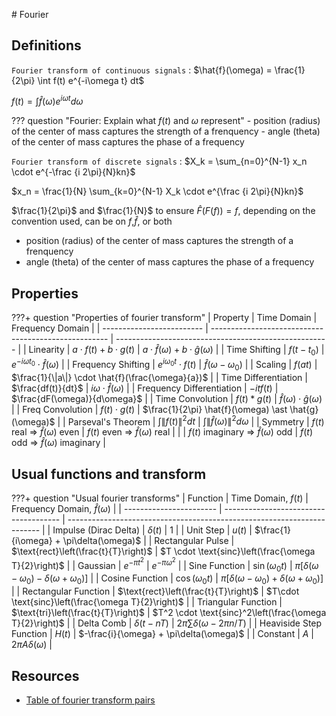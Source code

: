 # Fourier

## Definitions

`Fourier transform of continuous signals`
: $\hat{f}(\omega) = \frac{1}{2\pi} \int f(t) e^{-i\omega t} dt$

$f(t) = \int \hat{f}(\omega) e^{i\omega t} d\omega$

??? question "Fourier: Explain what $f(t)$ and $\omega$ represent"
    - position (radius) of the center of mass captures the strength of a frenquency
    - angle (theta) of the center of mass captures the phase of a frequency

`Fourier transform of discrete signals`
: $X_k = \sum_{n=0}^{N-1} x_n \cdot e^{-\frac {i 2\pi}{N}kn}$

$x_n = \frac{1}{N} \sum_{k=0}^{N-1} X_k \cdot e^{\frac {i 2\pi}{N}kn}$

$\frac{1}{2\pi}$ and $\frac{1}{N}$ to ensure $\hat{F}(F(f)) = f$, depending on the convention used, can be on $f$,$\hat{f}$, or both

- position (radius) of the center of mass captures the strength of a frenquency
- angle (theta) of the center of mass captures the phase of a frequency

## Properties

???+ question "Properties of fourier transform"
    | Property                  | Time Domain                                          | Frequency Domain                                      |
    | ------------------------- | ---------------------------------------------------- | ----------------------------------------------------- |
    | Linearity                 | $a \cdot f(t) + b \cdot g(t)$                        | $a \cdot \hat{f}(\omega) + b \cdot \hat{g}(\omega)$   |
    | Time Shifting             | $f(t - t_0)$                                         | $e^{-i\omega t_0} \cdot \hat{f}(\omega)$              |
    | Frequency Shifting        | $e^{i\omega_0 t} \cdot f(t)$                         | $\hat{f}(\omega - \omega_0)$                          |
    | Scaling                   | $f(at)$                                              | $\frac{1}{\|a\|} \cdot \hat{f}(\frac{\omega}{a})$     |
    | Time Differentiation      | $\frac{df(t)}{dt}$                                   | $i\omega \cdot \hat{f}(\omega)$                       |
    | Frequency Differentiation | $-itf(t)$                                            | $\frac{dF(\omega)}{d\omega}$                          |
    | Time Convolution          | $f(t) \ast g(t)$                                     | $\hat{f}(\omega) \cdot \hat{g}(\omega)$               |
    | Freq Convolution          | $f(t) \cdot g(t)$                                    | $\frac{1}{2\pi} \hat{f}(\omega) \ast \hat{g}(\omega)$ |
    | Parseval's Theorem        | $\int \|f(t)\|^2 dt$                                 | $\int \| \hat{f}(\omega) \|^2 d\omega$                |
    | Symmetry                  | $f(t)$ real $\Rightarrow$ $\hat{f}(\omega)$ even     | $f(t)$ even $\Rightarrow$ $\hat{f}(\omega)$ real      |
    |                           | $f(t)$ imaginary $\Rightarrow$ $\hat{f}(\omega)$ odd | $f(t)$ odd $\Rightarrow$ $\hat{f}(\omega)$ imaginary  |

## Usual functions and transform

???+ question "Usual fourier transforms"
    | Function                | Time Domain, $f(t)$                   | Frequency Domain, $\hat{f}(\omega)$                                     |
    | ----------------------- | ------------------------------------- | ----------------------------------------------------------------------- |
    | Impulse (Dirac Delta)   | $\delta(t)$                           | $1$                                                                     |
    | Unit Step               | $u(t)$                                | $\frac{1}{i\omega} + \pi\delta(\omega)$                                 |
    | Rectangular Pulse       | $\text{rect}\left(\frac{t}{T}\right)$ | $T \cdot \text{sinc}\left(\frac{\omega T}{2}\right)$                    |
    | Gaussian                | $e^{-\pi t^2}$                        | $e^{-\pi\omega^2}$                                                      |
    | Sine Function           | $\sin(\omega_0t)$                     | $\pi\left[\delta(\omega - \omega_0) - \delta(\omega + \omega_0)\right]$ |
    | Cosine Function         | $\cos(\omega_0t)$                     | $\pi\left[\delta(\omega - \omega_0) + \delta(\omega + \omega_0)\right]$ |
    | Rectangular Function    | $\text{rect}\left(\frac{t}{T}\right)$ | $T\cdot \text{sinc}\left(\frac{\omega T}{2}\right)$                     |
    | Triangular Function     | $\text{tri}\left(\frac{t}{T}\right)$  | $T^2 \cdot \text{sinc}^2\left(\frac{\omega T}{2}\right)$                |
    | Delta Comb              | $\delta(t - nT)$                      | $2\pi\sum{\delta(\omega - 2\pi n/T)}$                                   |
    | Heaviside Step Function | $H(t)$                                | $-\frac{i}{\omega} + \pi\delta(\omega)$                                 |
    | Constant                | $A$                                   | $2\pi A\delta(\omega)$                                                  |

## Resources

- [Table of fourier transform pairs](https://ethz.ch/content/dam/ethz/special-interest/baug/ibk/structural-mechanics-dam/education/identmeth/fourier.pdf)